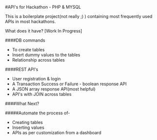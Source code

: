 #API's for Hackathon - PHP & MYSQL

This is a boilerplate project(not really ;) ) containing most frequently used APIs in most hackathons.

What does it have? [Work In Progress]

####DB commands

- To create tables
- Insert dummy values to the tables
- Relationship across tables

####REST API's

- User registration & login
- A Transaction Success or Failure - boolean response API
- A JSON array response API(most helpful)
- API's with JOIN across tables

####What Next?

#####Automate the process of-

- Creating tables
- Inserting values
- APIs as per customization from a dashboard